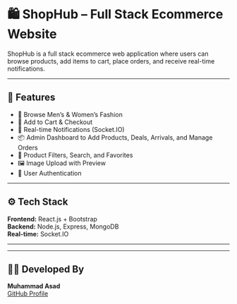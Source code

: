 # 🛍️ ShopHub – Full Stack Ecommerce Website

ShopHub is a full stack ecommerce web application where users can browse products, add items to cart, place orders, and receive real-time notifications.

---

## 🚀 Features

- 👕 Browse Men’s & Women’s Fashion
- 🛒 Add to Cart & Checkout
- 🔔 Real-time Notifications (Socket.IO)
- 📦 Admin Dashboard to Add Products, Deals, Arrivals, and Manage Orders
- 💬 Product Filters, Search, and Favorites
- 🖼️ Image Upload with Preview
- 🔐 User Authentication

---

## ⚙️ Tech Stack

**Frontend:** React.js + Bootstrap  
**Backend:** Node.js, Express, MongoDB  
**Real-time:** Socket.IO

---


---

## 🧑‍💻 Developed By

**Muhammad Asad**  
[GitHub Profile](https://github.com/Asad3322)
